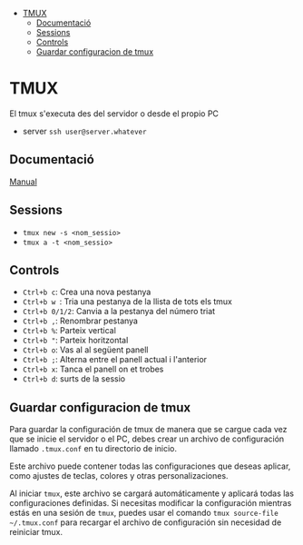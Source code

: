 <!-- TOC INICIO -->
- [TMUX](#tmux)
  - [Documentació](#documentació)
  - [Sessions](#sessions)
  - [Controls](#controls)
  - [Guardar configuracion de tmux](#guardar-configuracion-de-tmux)
<!-- TOC FIN -->

# TMUX

El tmux s'executa des del servidor o desde el propio PC

* server
`ssh user@server.whatever`

## Documentació

[Manual](https://man.openbsd.org/OpenBSD-current/man1/tmux.1)

## Sessions

* `tmux new -s <nom_sessio>`
* `tmux a -t <nom_sessio>`
 
## Controls

* `Ctrl+b c`: Crea una nova pestanya
* `Ctrl+b w `: Tria una pestanya de la llista de tots els tmux
* `Ctrl+b 0/1/2`: Canvia a la pestanya del número triat
* `Ctrl+b ,`: Renombrar pestanya
* `Ctrl+b %`: Parteix vertical
* `Ctrl+b "`: Parteix horitzontal
* `Ctrl+b o`: Vas al al següent panell
* `Ctrl+b ;`: Alterna entre el panell actual i l'anterior
* `Ctrl+b x`: Tanca el panell on et trobes
* `Ctrl+b d`: surts de la sessio

## Guardar configuracion de tmux

Para guardar la configuración de tmux de manera que se cargue cada vez que se inicie el servidor o el PC, 
debes crear un archivo de configuración llamado `.tmux.conf` en tu directorio de inicio. 

Este archivo puede contener todas las configuraciones que deseas aplicar, como ajustes de teclas, colores y otras personalizaciones. 

Al iniciar `tmux`, este archivo se cargará automáticamente y aplicará todas las configuraciones definidas. 
Si necesitas modificar la configuración mientras estás en una sesión de `tmux`, puedes usar el comando `tmux source-file ~/.tmux.conf` 
para recargar el archivo de configuración sin necesidad de reiniciar tmux.
    